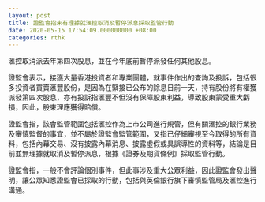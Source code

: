 ```yaml
---
layout: post
title: 證監會指未有理據就滙控取消及暫停派息採取監管行動
date: 2020-05-15 17:54:09.000000000 +08:00
categories: rthk
---
```


滙控取消派去年第四次股息，並在今年底前暫停派發任何其他股息。

證監會表示，接獲大量香港投資者和專業團體，就事件作出的查詢及投訴，包括很多投資者買賣滙豐股份，是因為在緊接已公布的除息日前一天，持有股份將有權獲派發第四次股息，亦有投訴指滙豐不但沒有保障股東利益，導致股東蒙受重大虧損，因此，股東理應獲得賠償。

證監會指，該會監管範圍包括滙控作為上市公司進行規管，但有關滙控的銀行業務及審慎監督的事宜，並不屬於證監會監管範圍，又指已仔細審視至今取得的所有資料，包括內幕交易、沒有披露內幕消息、披露虛假或具誤導性的資料等，結論是目前並無理據就取消及暫停派息，根據《證券及期貨條例》採取監管行動。

證監會指，一般不會評論個別事件，但此事涉及重大公眾利益，因此證監會發出聲明，讓公眾知悉證監會已採取的行動，包括與英倫銀行旗下審慎監管局及滙控進行溝通。

